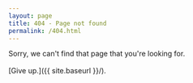 ```yaml
---
layout: page
title: 404 - Page not found
permalink: /404.html
---
```

	
Sorry, we can't find that page that you're looking for.<br />
<br />
[Give up.]({{ site.baseurl }}/).

